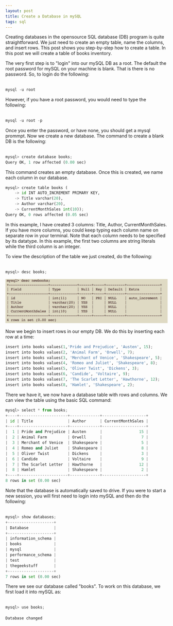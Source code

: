 ```yaml
---
layout: post
title: Create a Database in mySQL 
tags: sql 
---
```

Creating databases in the opensource SQL database (DB) program is quite straightforward. We just need to create an empty table, name the columns, and insert rows. This post shows you step-by-step how to create a table. In this post we will create a table of books inventory. 

The very first step is to "login" into our mySQL DB as a root. The default the root password for mySQL on your machine is blank. That is there is no password. So, to login do the following: 

~~~python

mysql -u root 

~~~

However, if you have a root password, you would need to type the following: 

~~~python

mysql -u root -p 

~~~

Once you enter the password, or have none, you should get a mysql prommpt. Now we create a new database. The command to create a blank DB is the following:  

~~~python

mysql> create database books;
Query OK, 1 row affected (0.00 sec) 

~~~

This command creates an empty database. Once this is created, we name each column in our database. 

~~~python
mysql> create table books (
    -> id INT AUTO_INCREMENT PRIMARY KEY,
    -> Title varchar(20),
    -> Author varchar(20),
    -> CurrentMonthSales int(10));
Query OK, 0 rows affected (0.05 sec)
~~~

In this example, I have created 3 columns: Title, Author, CurrentMonthSales. If you have more columns, you could keep typing each column name on separate row in your terminal. Note that each column needs to be specified by its datatype. In this example, the first two columns are string literals while the third column is an integer. 

To view the description of the table we just created, do the following: 

~~~python

mysql> desc books;

~~~

![My helpful screenshot](/assets/mysql_db_command.jpg)

Now we begin to insert rows in our empty DB. We do this by inserting each row at a time: 

~~~python
insert into books values(1,'Pride and Prejudice', 'Austen', 15);
insert into books values(2, 'Animal Farm', 'Orwell', 7);
insert into books values(3, 'Merchant of Venice', 'Shakespeare', 5);
insert into books values(4, 'Romeo and Juliet', 'Shakespeare', 8);
insert into books values(5, 'Oliver Twist', 'Dickens', 3);
insert into books values(6, 'Candide', 'Voltaire', 9);
insert into books values(7, 'The Scarlet Letter', 'Hawthorne', 12);
insert into books values(8, 'Hamlet', 'Shakespeare', 2);
~~~

There we have it, we now have a database table with rows and columns. We can view the table using the basic SQL command: 

~~~python
mysql> select * from books;
+----+---------------------+-------------+-------------------+
| id | Title               | Author      | CurrentMonthSales |
+----+---------------------+-------------+-------------------+
|  1 | Pride and Prejudice | Austen      |                15 |
|  2 | Animal Farm         | Orwell      |                 7 |
|  3 | Merchant of Venice  | Shakespeare |                 5 |
|  4 | Romeo and Juliet    | Shakespeare |                 8 |
|  5 | Oliver Twist        | Dickens     |                 3 |
|  6 | Candide             | Voltaire    |                 9 |
|  7 | The Scarlet Letter  | Hawthorne   |                12 |
|  8 | Hamlet              | Shakespeare |                 2 |
+----+---------------------+-------------+-------------------+
8 rows in set (0.00 sec)
~~~

Note that the database is automatically saved to drive. If you were to start a new session, you will first need to login into mySQL and then do the following: 

~~~python

mysql> show databases;
+--------------------+
| Database           |
+--------------------+
| information_schema |
| books              |
| mysql              |
| performance_schema |
| test               |
| thegeekstuff       |
+--------------------+
7 rows in set (0.00 sec)

~~~

There we see our database called "books". To work on this database, we first load it into mySQL as: 

~~~python

mysql> use books;

Database changed

~~~